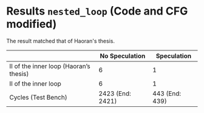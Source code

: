 # Results `nested_loop` (Code and CFG modified)

The result matched that of Haoran's thesis.

|                                        | No Speculation   | Speculation       |
|----------------------------------------|------------------|-------------------|
| II of the inner loop (Haoran’s thesis) | 6                | 1                 |
| II of the inner loop                   | 6                | 1                 |
| Cycles (Test Bench)                    | 2423 (End: 2421) | 443 (End: 439)    |
